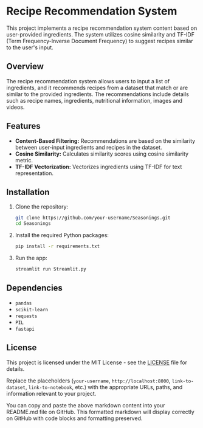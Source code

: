 
# Recipe Recommendation System

This project implements a recipe recommendation system content based on user-provided ingredients. The system utilizes cosine similarity and TF-IDF (Term Frequency-Inverse Document Frequency) to suggest recipes similar to the user's input.

## Overview

The recipe recommendation system allows users to input a list of ingredients, and it recommends recipes from a dataset that match or are similar to the provided ingredients. The recommendations include details such as recipe names, ingredients, nutritional information, images and videos.

## Features

- **Content-Based Filtering:** Recommendations are based on the similarity between user-input ingredients and recipes in the dataset.
- **Cosine Similarity:** Calculates similarity scores using cosine similarity metric.
- **TF-IDF Vectorization:** Vectorizes ingredients using TF-IDF for text representation.

## Installation

1. Clone the repository:
   ```bash
   git clone https://github.com/your-username/Seasonings.git
   cd Seasonings
   ```

2. Install the required Python packages:
   ```bash
   pip install -r requirements.txt
   ```

3. Run the app:
   ```bash
   streamlit run Streamlit.py

## Dependencies

- `pandas`
- `scikit-learn`
- `requests`
- `PIL`
- `fastapi`

## License

This project is licensed under the MIT License - see the [LICENSE](LICENSE) file for details.

Replace the placeholders (`your-username`, `http://localhost:8000`, `link-to-dataset`, `link-to-notebook`, etc.) with the appropriate URLs, paths, and information relevant to your project.

You can copy and paste the above markdown content into your README.md file on GitHub. This formatted markdown will display correctly on GitHub with code blocks and formatting preserved.
